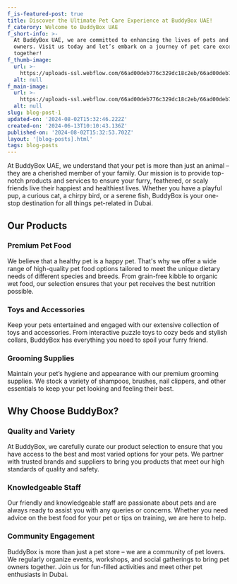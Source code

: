 ```yaml
---
f_is-featured-post: true
title: Discover the Ultimate Pet Care Experience at BuddyBox UAE!
f_caterory: Welcome to BuddyBox UAE
f_short-info: >-
  At BuddyBox UAE, we are committed to enhancing the lives of pets and their
  owners. Visit us today and let’s embark on a journey of pet care excellence
  together!
f_thumb-image:
  url: >-
    https://uploads-ssl.webflow.com/66ad00deb776c329dc18c2eb/66ad00deb776c329dc18c394_pexels-chevanon-1108099%20(1).jpg
  alt: null
f_main-image:
  url: >-
    https://uploads-ssl.webflow.com/66ad00deb776c329dc18c2eb/66ad00deb776c329dc18c3aa_pexels-jagheterjohann-1254140.jpg
  alt: null
slug: blog-post-1
updated-on: '2024-08-02T15:32:46.222Z'
created-on: '2024-06-13T10:10:43.136Z'
published-on: '2024-08-02T15:32:53.702Z'
layout: '[blog-posts].html'
tags: blog-posts
---
```


At BuddyBox UAE, we understand that your pet is more than just an animal – they are a cherished member of your family. Our mission is to provide top-notch products and services to ensure your furry, feathered, or scaly friends live their happiest and healthiest lives. Whether you have a playful pup, a curious cat, a chirpy bird, or a serene fish, BuddyBox is your one-stop destination for all things pet-related in Dubai.

Our Products
------------

### Premium Pet Food

We believe that a healthy pet is a happy pet. That's why we offer a wide range of high-quality pet food options tailored to meet the unique dietary needs of different species and breeds. From grain-free kibble to organic wet food, our selection ensures that your pet receives the best nutrition possible.

### Toys and Accessories

Keep your pets entertained and engaged with our extensive collection of toys and accessories. From interactive puzzle toys to cozy beds and stylish collars, BuddyBox has everything you need to spoil your furry friend.

### Grooming Supplies

Maintain your pet’s hygiene and appearance with our premium grooming supplies. We stock a variety of shampoos, brushes, nail clippers, and other essentials to keep your pet looking and feeling their best.

Why Choose BuddyBox?
--------------------

### Quality and Variety

At BuddyBox, we carefully curate our product selection to ensure that you have access to the best and most varied options for your pets. We partner with trusted brands and suppliers to bring you products that meet our high standards of quality and safety.

### Knowledgeable Staff

Our friendly and knowledgeable staff are passionate about pets and are always ready to assist you with any queries or concerns. Whether you need advice on the best food for your pet or tips on training, we are here to help.

### Community Engagement

BuddyBox is more than just a pet store – we are a community of pet lovers. We regularly organize events, workshops, and social gatherings to bring pet owners together. Join us for fun-filled activities and meet other pet enthusiasts in Dubai.

‍
